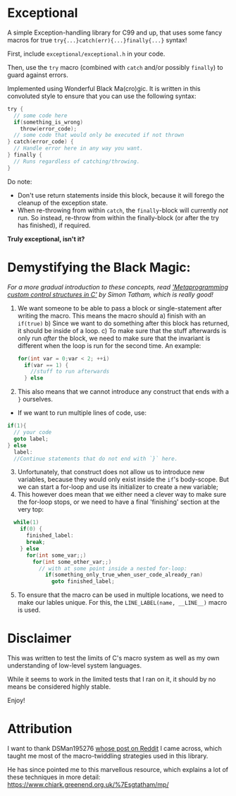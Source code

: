 # Exceptional

A simple Exception-handling library for C99 and up, that uses some fancy macros for true `try{...}catch(err){...}finally{...}` syntax!


First, include `exceptional/exceptional.h` in your code.

Then, use the `try` macro (combined with `catch` and/or possibly `finally`) to guard against errors. 

Implemented using Wonderful Black Ma(cro)gic. It is written in this convoluted style to ensure that you can use the following syntax:

```C
try {
  // some code here
  if(something_is_wrong)
    throw(error_code);
  // some code that would only be executed if not thrown
} catch(error_code) {
  // Handle error here in any way you want.
} finally {
  // Runs regardless of catching/throwing.
}
```

Do note:

- Don't use return statements inside this block, because it will forego the cleanup of the exception state.
- When re-throwing from within `catch`, the `finally`-block will currently _not_ run. So instead, re-throw from within the finally-block (or after the try has finished), if required.


**Truly exceptional, isn't it?**


Demystifying the Black Magic:
====================================

_For a more gradual introduction to these concepts, read ['Metaprogramming custom control structures in C'](https://www.chiark.greenend.org.uk/%7Esgtatham/mp/) by Simon Tatham, which is really good!_

1. We want someone to be able to pass a block or single-statement after writing the macro. This means the macro should
  a) finish with an `if(true)`
  b) Since we want to do something after this block has returned, it should be inside of a loop.
  c) To make sure that the stuff afterwards is only run _after_ the block, we need to make sure that the invariant is different when the loop is run for the second time.
    An example:
    ```C
    for(int var = 0;var < 2; ++i)
      if(var == 1) {
        //stuff to run afterwards
      } else
    ```
2. This also means that we cannot introduce any construct that ends with a `}` ourselves.
  - If we want to run multiple lines of code, use:
  ```C
  if(1){
    // your code
    goto label;
  } else
    label:
    //Continue statements that do not end with `}` here.
  ```
3. Unfortunately, that construct does not allow us to introduce new variables, because they would only exist inside the `if`'s body-scope.
But we can start a for-loop and use its initializer to create a new variable;
4. This however does mean that we either need a clever way to make sure the for-loop stops, or we need to have a final 'finishing' section at the very top:
```C
  while(1)
    if(0) {
      finished_label:
      break;
    } else
      for(int some_var;;)
        for(int some_other_var;;)
          // with at some point inside a nested for-loop:
            if(something_only_true_when_user_code_already_ran)
              goto finished_label;
```

5. To ensure that the macro can be used in multiple locations, we need to make our lables unique.
  For this, the `LINE_LABEL(name, __LINE__)` macro is used.

Disclaimer
============

This was written to test the limits of C's macro system as well as my own understanding of low-level system languages.

While it seems to work in the limited tests that I ran on it, it should by no means be considered highly stable.

Enjoy!


Attribution
=============

I want to thank DSMan195276 [whose post on Reddit](https://www.reddit.com/r/C_Programming/comments/6o7kpb/raii_in_c_cleanup_gcc_compiler_extension/dkgzztq/) I came across,
which taught me most of the macro-twiddling strategies used in this library.

He has since pointed me to this marvellous resource, which explains a lot of these techniques in more detail: https://www.chiark.greenend.org.uk/%7Esgtatham/mp/
